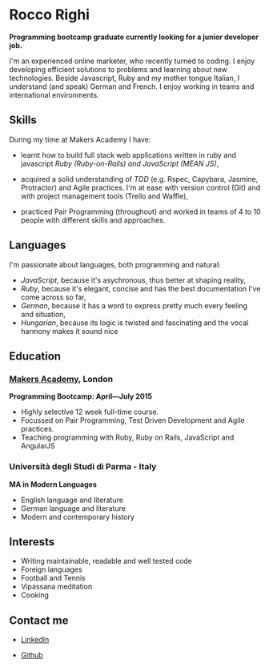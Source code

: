 
Rocco Righi
=========

**Programming bootcamp graduate currently looking for a junior developer job.**

I'm an experienced online marketer, who recently turned to coding. I enjoy developing efficient solutions to problems and learning about new technologies.
Beside Javascript, Ruby and my mother tongue Italian, I understand (and speak) German and French. I enjoy working in teams and international environments.


Skills
----------

During my time at Makers Academy I have:

- learnt how to build full stack web applications written in ruby and javascript
*Ruby (Ruby-on-Rails) and JavaScript (MEAN JS)*,

- acquired a solid understanding of *TDD* (e.g. Rspec, Capybara, Jasmine, Protractor) and Agile practices. I'm at ease with version control (Git) and with project management tools (Trello and Waffle),

- practiced Pair Programming (throughout) and worked in teams of 4 to 10 people with different skills and approaches.


Languages
----------

I'm passionate about languages, both programming and natural:

- *JavaScript*, because it's asychronous, thus better at shaping reality,
- *Ruby*, because it's elegant, concise and has the best documentation I've come across so far,
- *German*, because it has a word to express pretty much every feeling and situation,
- *Hungarian*, because its logic is twisted and fascinating and the vocal harmony makes it sound nice



Education
----------


### [Makers Academy], London
**Programming Bootcamp: April&mdash;July 2015**

- Highly selective 12 week full-time course.
- Focussed on Pair Programming, Test Driven Development and Agile practices.
- Teaching programming with Ruby, Ruby on Rails, JavaScript and AngularJS

### Università degli Studi di Parma - Italy
**MA in Modern Languages**

- English language and literature
- German language and literature
- Modern and contemporary history

Interests
---------

- Writing maintainable, readable and well tested code
- Foreign languages
- Football and Tennis
- Vipassana meditation
- Cooking


Contact me
-------

- [LinkedIn]
- [Github]


  [Makers Academy]:http://www.makersacademy.com
  [GitHub]:https://github.com/bagolol
  [LinkedIn]:https://uk.linkedin.com/in/roccorighi
  [Repositories on Github]:https://github.com/bagolol?tab=repositories


